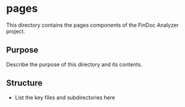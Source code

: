 # pages

This directory contains the pages components of the FinDoc Analyzer project.

## Purpose

Describe the purpose of this directory and its contents.

## Structure

- List the key files and subdirectories here
